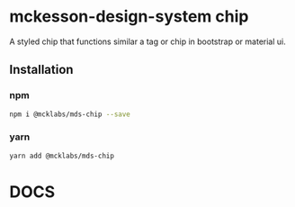 # mckesson-design-system chip
A styled chip that functions similar a tag or chip in bootstrap or material ui.

## Installation

### npm
```bash
npm i @mcklabs/mds-chip --save
```

### yarn
```bash
yarn add @mcklabs/mds-chip
```

# DOCS
